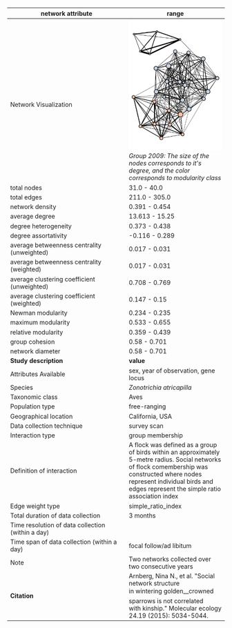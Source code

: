 network attribute|range
---|---
<img width=2500> Network Visualization | ![NetworkImage](/Networks/Visualizations/sparrow_arnberg_social_2009.png) *Group 2009: The size of the nodes corresponds to it's degree, and the color corresponds to modularity class*
total nodes|31.0 - 40.0
total edges|211.0 - 305.0
network density|0.391 - 0.454
average degree|13.613 - 15.25
degree heterogeneity|0.373 - 0.438
degree assortativity|-0.116 - 0.289
average betweenness centrality (unweighted)|0.017 - 0.031
average betweenness centrality (weighted)|0.017 - 0.031
average clustering coefficient (unweighted)|0.708 - 0.769
average clustering coefficient (weighted)|0.147 - 0.15
Newman modularity|0.234 - 0.235
maximum modularity|0.533 - 0.655
relative modularity|0.359 - 0.439
group cohesion|0.58 - 0.701
network diameter|0.58 - 0.701
**Study description**|**value**
Attributes Available|sex, year of observation, gene locus
Species|*Zonotrichia atricapilla*
Taxonomic class|Aves
Population type|free-ranging
Geographical location|California, USA
Data collection technique|survey scan
Interaction type|group membership
Definition of interaction|A flock was defined as a group of birds within an approximately 5-metre radius. Social networks of flock comembership was constructed where nodes represent individual birds and edges represent the simple ratio association index
Edge weight type|simple_ratio_index
Total duration of data collection|3 months
Time resolution of data collection (within a day)|
Time span of data collection (within a day)|focal follow/ad libitum
Note|Two networks collected over two consecutive years
**Citation** | Arnberg, Nina N., et al. "Social network structure <br> in wintering golden__crowned sparrows is not correlated <br> with kinship." Molecular ecology 24.19 (2015): 5034-5044.
